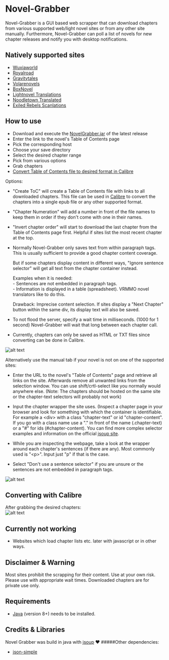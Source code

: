 # Novel-Grabber
Novel-Grabber is a GUI based web scrapper that can download chapters from various supported web/light novel sites or from any other site manually. Furthermore,  Novel-Grabber can poll a list of novels for new chapter releases and notify you with desktop notifications.

## Natively supported sites
* [Wuxiaworld](https://wuxiaworld.com/)
* [Royalroad](https://royalroad.com/)
* [Gravitytales](https://gravitytales.com/)
* [Volarenovels](https://volarenovels.com/)
* [BoxNovel](https://boxnovel.com/)
* [Lightnovel Translations](https://lightnovelstranslations.com/)
* [Noodletown Translated](https://noodletowntranslated.com/)
* [Exiled Rebels Scanlations](https://exiledrebelsscanlations.com/) 

## How to use
* Download and execute the [NovelGrabber.jar](https://github.com/Flameish/Novel-Grabber/releases/latest) of the latest release
* Enter the link to the novel's Table of Contents page
* Pick the corresponding host
* Choose your save directory
* Select the desired chapter range 
* Pick from various options
* Grab chapters
* <a href="#converting">Convert Table of Contents file to desired format in Calibre</a>

Options:
* "Create ToC" will create a Table of Contents file with links to all downloaded chapters. This file can be used in [Calibre](https://calibre-ebook.com/) to convert the chapters into a single epub file or any other supported format.
* "Chapter Numeration" will add a number in front of the file names to keep them in order if they don't come with one in their names.
* "Invert chapter order" will start to download the last chapter from the Table of Contents page first. Helpful if sites list the most recent chapter at the top.
* Normally Novel-Grabber only saves text from within paragraph tags. This is usually sufficient to provide a good chapter content coverage.
  
  But if some chapters display content in different ways, "Ignore sentence selector" will get all text from the chapter container instead.
  <p>Examples when it is needed: <br> 
   - Sentences are not embedded in paragraph tags. <br>
   - Information is displayed in a table (spreadsheet). VRMMO novel translators like to do this.</p>
   Drawback: Imprecise content selection. If sites display a "Next Chapter" button within the same div, its display text will also be saved.
   
* To not flood the server, specify a wait time in milliseconds. (1000 for 1 second) Novel-Grabber will wait that long between each chapter call.
* Currently, chapters can only be saved as HTML or TXT files since converting can be done in Calibre.

![alt text](https://i.imgur.com/OOzg8aR.png) <br>

Alternatively use the manual tab if your novel is not on one of the supported sites:
* Enter the URL to the novel's "Table of Contents" page and retrieve all links on the site. Afterwards remove all unwanted links from the selection window. You can use shift/crtl-select like you normally would anywhere else. (Note: The chapters should be hosted on the same site or the chapter-text selectors will probably not work)

* Input the chapter wrapper the site uses. (Inspect a chapter page in your browser and look for something with which the container is identifiable. For example a \<div\> with a class "chapter-text" or id "chapter-content". If you go with a class name use a "." in front of the name (.chapter-text) or a "#" for ids (#chapter-content). You can find more complex selector examples and information on the official [jsoup site](https://jsoup.org/cookbook/extracting-data/selector-syntax).
* While you are inspecting the webpage, take a look at the wrapper around each chapter's sentences (if there are any). Most commonly used is "\<p\>". Input just "p" if that is the case.
* Select "Don't use a sentence selector" if you are unsure or the sentences are not embedded in paragraph tags.

![alt text](https://i.imgur.com/bLSiaJ6.gif)<br>

## <span id="converting">Converting with Calibre</span>
After grabbing the desired chapters: <br>
![alt text](https://i.imgur.com/DBtrXPh.gif)<br>

## Currently not working
* Websites which load chapter lists etc. later with javascript or in other ways.

## Disclaimer & Warning
Most sites prohibit the scrapping for their content. Use at your own risk. 
Please use with appropriate wait times. Downloaded chapters are for private use only.

## Requirements
* [Java](https://www.java.com/en/) (version 8+) needs to be installed.

## Credits & Libraries 
Novel Grabber was build in java with [jsoup](https://www.jsoup.org/) :heart:
#####Other dependencies: 
* [json-simple](https://code.google.com/archive/p/json-simple/)
